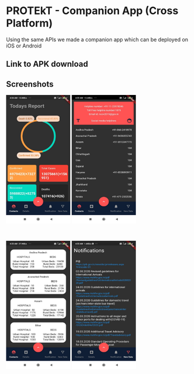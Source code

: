 # PROTEkT - Companion App (Cross Platform)

Using the same APIs we made a companion app which can be deployed on iOS or Android

## Link to APK download

## Screenshots
<p float="left">
  <img src="../Assets/1.jpeg" width="175" height="350" />
  <img src="../Assets/2.jpeg" width="175" height="350" />
</p>
<br>
<p float="left">
  <img src="../Assets/3.jpeg" width="175" height="350" />
  <img src="../Assets/4.jpeg" width="175" height="350" />
</p>